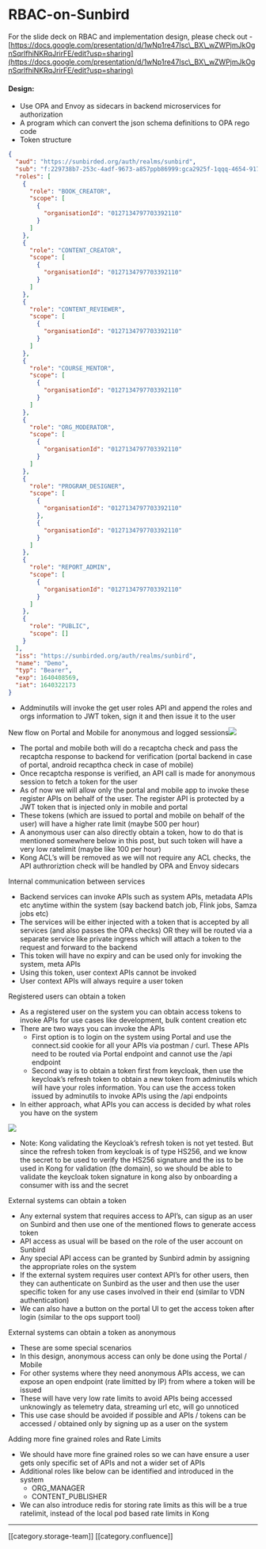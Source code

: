 # RBAC-on-Sunbird

For the slide deck on RBAC and implementation design, please check out - [https://docs.google.com/presentation/d/1wNp1re47Isc\_BX\_wZWPjmJkOgnSqrlfhiNKRqJrirFE/edit?usp=sharing](https://docs.google.com/presentation/d/1wNp1re47Isc\_BX\_wZWPjmJkOgnSqrlfhiNKRqJrirFE/edit?usp=sharing)

#### Design:

* Use OPA and Envoy as sidecars in backend microservices for authorization
* A program which can convert the json schema definitions to OPA rego code
* Token structure

```json
{
  "aud": "https://sunbirded.org/auth/realms/sunbird",
  "sub": "f:229738b7-253c-4adf-9673-a857ppb86999:gca2925f-1qqq-4654-9177-fece3fd6afc9",
  "roles": [
    {
      "role": "BOOK_CREATOR",
      "scope": [
        {
          "organisationId": "0127134797703392110"
        }
      ]
    },
    {
      "role": "CONTENT_CREATOR",
      "scope": [
        {
          "organisationId": "0127134797703392110"
        }
      ]
    },
    {
      "role": "CONTENT_REVIEWER",
      "scope": [
        {
          "organisationId": "0127134797703392110"
        }
      ]
    },
    {
      "role": "COURSE_MENTOR",
      "scope": [
        {
          "organisationId": "0127134797703392110"
        }
      ]
    },
    {
      "role": "ORG_MODERATOR",
      "scope": [
        {
          "organisationId": "0127134797703392110"
        }
      ]
    },
    {
      "role": "PROGRAM_DESIGNER",
      "scope": [
        {
          "organisationId": "0127134797703392110"
        },
        {
          "organisationId": "0127134797703392110"
        }
      ]
    },
    {
      "role": "REPORT_ADMIN",
      "scope": [
        {
          "organisationId": "0127134797703392110"
        }
      ]
    },
    {
      "role": "PUBLIC",
      "scope": []
    }
  ],
  "iss": "https://sunbirded.org/auth/realms/sunbird",
  "name": "Demo",
  "typ": "Bearer",
  "exp": 1640408569,
  "iat": 1640322173
}
```

* Addminutils will invoke the get user roles API and append the roles and orgs information to JWT token, sign it and then issue it to the user

New flow on Portal and Mobile for anonymous and logged sessions![](<../../../../DevOps/devops-kn-hw2/images/storage/RBAC Drawings-Issuing JWT Adminutils-20210729-054419.jpg>)

* The portal and mobile both will do a recaptcha check and pass the recaptcha response to backend for verification (portal backend in case of portal, android recapthca check in case of mobile)
* Once recaptcha response is verified, an API call is made for anonymous session to fetch a token for the user
* As of now we will allow only the portal and mobile app to invoke these register APIs on behalf of the user. The register API is protected by a JWT token that is injected only in mobile and portal
* These tokens (which are issued to portal and mobile on behalf of the user) will have a higher rate limit (maybe 500 per hour)
* A anonymous user can also directly obtain a token, how to do that is mentioned somewhere below in this post, but such token will have a very low ratelimit (maybe like 100 per hour)
* Kong ACL’s will be removed as we will not require any ACL checks, the API authroriztion check will be handled by OPA and Envoy sidecars

Internal communication between services

* Backend services can invoke APIs such as system APIs, metadata APIs etc anytime within the system (say backend batch job, Flink jobs, Samza jobs etc)
* The services will be either injected with a token that is accepted by all services (and also passes the OPA checks) OR they will be routed via a separate service like private ingress which will attach a token to the request and forward to the backend
* This token will have no expiry and can be used only for invoking the system, meta APIs
* Using this token, user context APIs cannot be invoked
* User context APIs will always require a user token

Registered users can obtain a token

* As a registered user on the system you can obtain access tokens to invoke APIs for use cases like development, bulk content creation etc
* There are two ways you can invoke the APIs
  * First option is to login on the system using Portal and use the connect.sid cookie for all your APIs via postman / curl. These APIs need to be routed via Portal endpoint and cannot use the /api endpoint
  * Second way is to obtain a token first from keycloak, then use the keycloak’s refresh token to obtain a new token from adminutils which will have your roles information. You can use the access token issued by adminutils to invoke APIs using the /api endpoints
* In either approach, what APIs you can access is decided by what roles you have on the system

![](<../../../../DevOps/devops-kn-hw2/images/storage/RBAC Drawings-User Request Tokens-20210729-063002.jpg>)

* Note: Kong validating the Keycloak’s refresh token is not yet tested. But since the refresh token from keycloak is of type HS256, and we know the secret to be used to verify the HS256 signature and the iss to be used in Kong for validation (the domain), so we should be able to validate the keycloak token signature in kong also by onboarding a consumer with iss and the secret

External systems can obtain a token

* Any external system that requires access to API’s, can sigup as an user on Sunbird and then use one of the mentioned flows to generate access token
* API access as usual will be based on the role of the user account on Sunbird
* Any special API access can be granted by Sunbird admin by assigning the appropriate roles on the system
* If the external system requires user context API’s for other users, then they can authenticate on Sunbird as the user and then use the user specific token for any use cases involved in their end (similar to VDN authentication)
* We can also have a button on the portal UI to get the access token after login (similar to the ops support tool)

External systems can obtain a token as anonymous

* These are some special scenarios
* In this design, anonymous access can only be done using the Portal / Mobile
* For other systems where they need anonymous APIs access, we can expose an open endpoint (rate limitted by IP) from where a token will be issued
* These will have very low rate limits to avoid APIs being accessed unknowingly as telemetry data, streaming url etc, will go unnoticed
* This use case should be avoided if possible and APIs / tokens can be accessed / obtained only by signing up as a user on the system

Adding more fine grained roles and Rate Limits

* We should have more fine grained roles so we can have ensure a user gets only specific set of APIs and not a wider set of APIs
* Additional roles like below can be identified and introduced in the system
  * ORG\_MANAGER
  * CONTENT\_PUBLISHER
* We can also introduce redis for storing rate limits as this will be a true ratelimit, instead of the local pod based rate limits in Kong

***

\[\[category.storage-team]] \[\[category.confluence]]
